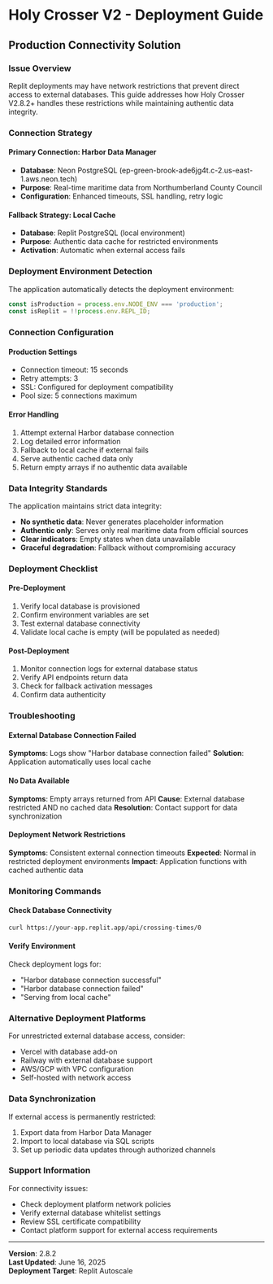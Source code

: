 # Holy Crosser V2 - Deployment Guide

## Production Connectivity Solution

### Issue Overview
Replit deployments may have network restrictions that prevent direct access to external databases. This guide addresses how Holy Crosser V2.8.2+ handles these restrictions while maintaining authentic data integrity.

### Connection Strategy

#### Primary Connection: Harbor Data Manager
- **Database**: Neon PostgreSQL (ep-green-brook-ade6jg4t.c-2.us-east-1.aws.neon.tech)
- **Purpose**: Real-time maritime data from Northumberland County Council
- **Configuration**: Enhanced timeouts, SSL handling, retry logic

#### Fallback Strategy: Local Cache
- **Database**: Replit PostgreSQL (local environment)
- **Purpose**: Authentic data cache for restricted environments
- **Activation**: Automatic when external access fails

### Deployment Environment Detection

The application automatically detects the deployment environment:

```typescript
const isProduction = process.env.NODE_ENV === 'production';
const isReplit = !!process.env.REPL_ID;
```

### Connection Configuration

#### Production Settings
- Connection timeout: 15 seconds
- Retry attempts: 3
- SSL: Configured for deployment compatibility
- Pool size: 5 connections maximum

#### Error Handling
1. Attempt external Harbor database connection
2. Log detailed error information
3. Fallback to local cache if external fails
4. Serve authentic cached data only
5. Return empty arrays if no authentic data available

### Data Integrity Standards

The application maintains strict data integrity:
- **No synthetic data**: Never generates placeholder information
- **Authentic only**: Serves only real maritime data from official sources
- **Clear indicators**: Empty states when data unavailable
- **Graceful degradation**: Fallback without compromising accuracy

### Deployment Checklist

#### Pre-Deployment
1. Verify local database is provisioned
2. Confirm environment variables are set
3. Test external database connectivity
4. Validate local cache is empty (will be populated as needed)

#### Post-Deployment
1. Monitor connection logs for external database status
2. Verify API endpoints return data
3. Check for fallback activation messages
4. Confirm data authenticity

### Troubleshooting

#### External Database Connection Failed
**Symptoms**: Logs show "Harbor database connection failed"
**Solution**: Application automatically uses local cache

#### No Data Available
**Symptoms**: Empty arrays returned from API
**Cause**: External database restricted AND no cached data
**Resolution**: Contact support for data synchronization

#### Deployment Network Restrictions
**Symptoms**: Consistent external connection timeouts
**Expected**: Normal in restricted deployment environments
**Impact**: Application functions with cached authentic data

### Monitoring Commands

#### Check Database Connectivity
```bash
curl https://your-app.replit.app/api/crossing-times/0
```

#### Verify Environment
Check deployment logs for:
- "Harbor database connection successful"
- "Harbor database connection failed"
- "Serving from local cache"

### Alternative Deployment Platforms

For unrestricted external database access, consider:
- Vercel with database add-on
- Railway with external database support
- AWS/GCP with VPC configuration
- Self-hosted with network access

### Data Synchronization

If external access is permanently restricted:
1. Export data from Harbor Data Manager
2. Import to local database via SQL scripts
3. Set up periodic data updates through authorized channels

### Support Information

For connectivity issues:
- Check deployment platform network policies
- Verify external database whitelist settings
- Review SSL certificate compatibility
- Contact platform support for external access requirements

---

**Version**: 2.8.2  
**Last Updated**: June 16, 2025  
**Deployment Target**: Replit Autoscale